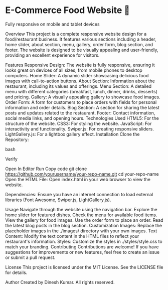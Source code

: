 # E-Commerce Food Website 🍜

Fully responsive on mobile and tablet devices

Overview
This project is a complete responsive website design for a food/restaurant business. It features various sections including a header, home slider, about section, menu, gallery, order form, blog section, and footer. The website is designed to be visually appealing and user-friendly, providing an excellent experience for visitors.

Features
Responsive Design: The website is fully responsive, ensuring it looks great on devices of all sizes, from mobile phones to desktop computers.
Home Slider: A dynamic slider showcasing delicious food images with call-to-action buttons.
About Section: Information about the restaurant, including its values and offerings.
Menu Section: A detailed menu with different categories (breakfast, lunch, dinner, drinks, desserts) and pricing.
Gallery: A visually appealing gallery to showcase food images.
Order Form: A form for customers to place orders with fields for personal information and order details.
Blog Section: A section for sharing the latest posts and updates related to the restaurant.
Footer: Contact information, social media links, and opening hours.
Technologies Used
HTML5: For the structure of the website.
CSS3: For styling the website.
JavaScript: For interactivity and functionality.
Swiper.js: For creating responsive sliders.
LightGallery.js: For a lightbox gallery effect.
Installation
Clone the Repository:

bash

Verify

Open In Editor
Run
Copy code
git clone https://github.com/yourusername/your-repo-name.git
cd your-repo-name
Open the HTML File: Open index.html in your web browser to view the website.

Dependencies: Ensure you have an internet connection to load external libraries (Font Awesome, Swiper.js, LightGallery.js).

Usage
Navigate through the website using the navigation bar.
Explore the home slider for featured dishes.
Check the menu for available food items.
View the gallery for food images.
Use the order form to place an order.
Read the latest blog posts in the blog section.
Customization
Images: Replace the placeholder images in the ./images/ directory with your own images.
Text Content: Modify the text content in the HTML files to reflect your restaurant's information.
Styles: Customize the styles in ./styles/style.css to match your branding.
Contributing
Contributions are welcome! If you have suggestions for improvements or new features, feel free to create an issue or submit a pull request.

License
This project is licensed under the MIT License. See the LICENSE file for details.

Author
Created by Dinesh Kumar. All rights reserved.
